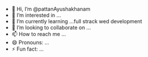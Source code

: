 - 👋 Hi, I’m @pattanAyushakhanam
- 👀 I’m interested in ...
- 🌱 I’m currently learning ...full strack wed development
- 💞️ I’m looking to collaborate on ...
- 📫 How to reach me ...
- 😄 Pronouns: ...
- ⚡ Fun fact: ...

<!---
pattanAyushakhanam/pattanAyushakhanam is a ✨ special ✨ repository because its `README.md` (this file) appears on your GitHub profile.
You can click the Preview link to take a look at your changes.
--->

